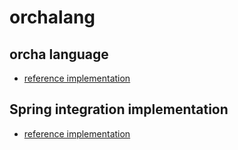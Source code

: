 # orchalang

## orcha language

* [reference implementation](https://github.com/orchaland/orchalang/tree/master/orchalanguage)

## Spring integration implementation

* [reference implementation](https://github.com/orchaland/orchalang/tree/master/orchalanguage-spring-integration-implementation)